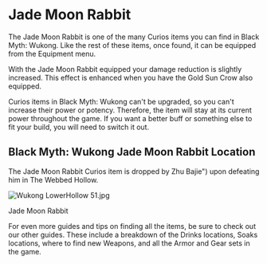 # Jade Moon Rabbit

The Jade Moon Rabbit is one of the many Curios items you can find in Black Myth: Wukong. Like the rest of these items, once found, it can be equipped from the Equipment menu. 

With the Jade Moon Rabbit equipped your damage reduction is slightly increased. This effect is enhanced when you have the Gold Sun Crow also equipped. 

Curios items in Black Myth: Wukong can't be upgraded, so you can't increase their power or potency. Therefore, the item will stay at its current power throughout the game. If you want a better buff or something else to fit your build, you will need to switch it out. 

## Black Myth: Wukong Jade Moon Rabbit Location

The Jade Moon Rabbit Curios item is dropped by Zhu Bajie") upon defeating him in The Webbed Hollow. 

![Wukong LowerHollow 51.jpg](https://oyster.ignimgs.com/mediawiki/apis.ign.com/black-myth-wukong/4/47/Wukong_LowerHollow_51.jpg)

Jade Moon Rabbit

For even more guides and tips on finding all the items, be sure to check out our other guides. These include a breakdown of the Drinks locations, Soaks locations, where to find new Weapons, and all the Armor and Gear sets in the game.